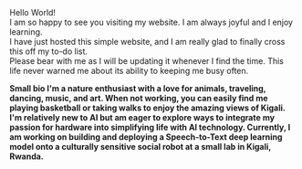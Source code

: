 <html>
  <body>
    Hello World!<br>
    I am so happy to see you visiting my website. I am always joyful and I enjoy learning. <br>
    I have just hosted this simple website, and I am really glad to finally cross this off my to-do list. <br>
    Please bear with me as I will be updating it whenever I find the time. This life never warned me about its ability to keeping me busy often. <br>

  <b>Small bio
    I'm a nature enthusiast with a love for animals, traveling, dancing, music, and art. 
    When not working, you can easily find me playing basketball or taking walks to enjoy the amazing views of Kigali. 
    I'm relatively new to AI but am eager to explore ways to integrate my passion for hardware into simplifying life with AI technology. 
    Currently, I am working on building and deploying a Speech-to-Text deep learning model onto a culturally sensitive social robot at a small lab in Kigali, Rwanda.
  </body>
</html>
